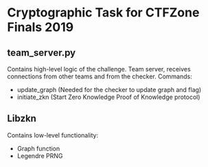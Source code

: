 # Cryptographic Task for CTFZone Finals 2019

## team_server.py
Contains high-level logic of the challenge. Team server, receives connections from other teams and from the checker.
Commands:
+ update_graph (Needed for the checker to update graph and flag)
+ initiate_zkn (Start Zero Knowledge Proof of Knowledge protocol)

## Libzkn
Contains low-level functionality:
+ Graph function
+ Legendre PRNG